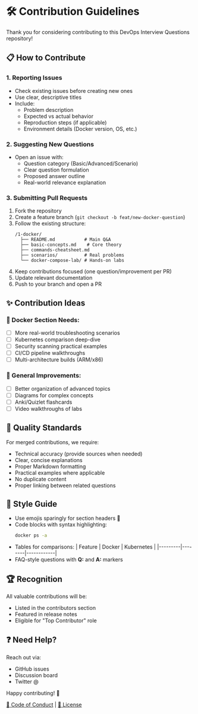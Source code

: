 # 🛠 Contribution Guidelines

Thank you for considering contributing to this DevOps Interview Questions repository! 

## 📋 How to Contribute

### 1. Reporting Issues
- Check existing issues before creating new ones
- Use clear, descriptive titles
- Include:
  - Problem description
  - Expected vs actual behavior
  - Reproduction steps (if applicable)
  - Environment details (Docker version, OS, etc.)

### 2. Suggesting New Questions
- Open an issue with:
  - Question category (Basic/Advanced/Scenario)
  - Clear question formulation
  - Proposed answer outline
  - Real-world relevance explanation

### 3. Submitting Pull Requests
1. Fork the repository
2. Create a feature branch (`git checkout -b feat/new-docker-question`)
3. Follow the existing structure:
   ```
   /1-docker/
     ├── README.md           # Main Q&A
     ├── basic-concepts.md    # Core theory
     ├── commands-cheatsheet.md
     ├── scenarios/          # Real problems
     └── docker-compose-lab/ # Hands-on labs
   ```
4. Keep contributions focused (one question/improvement per PR)
5. Update relevant documentation
6. Push to your branch and open a PR

## ✨ Contribution Ideas

### 🐳 Docker Section Needs:
- [ ] More real-world troubleshooting scenarios
- [ ] Kubernetes comparison deep-dive
- [ ] Security scanning practical examples
- [ ] CI/CD pipeline walkthroughs
- [ ] Multi-architecture builds (ARM/x86)

### 🧩 General Improvements:
- [ ] Better organization of advanced topics
- [ ] Diagrams for complex concepts
- [ ] Anki/Quizlet flashcards
- [ ] Video walkthroughs of labs

## 🛑 Quality Standards

For merged contributions, we require:
- Technical accuracy (provide sources when needed)
- Clear, concise explanations
- Proper Markdown formatting
- Practical examples where applicable
- No duplicate content
- Proper linking between related questions

## 💬 Style Guide

- Use emojis sparingly for section headers 🐳
- Code blocks with syntax highlighting:
  ```bash
  docker ps -a
  ```
- Tables for comparisons:
  | Feature | Docker | Kubernetes |
  |---------|--------|------------|
- FAQ-style questions with **Q:** and **A:** markers

## 🏆 Recognition

All valuable contributions will be:
- Listed in the contributors section
- Featured in release notes
- Eligible for "Top Contributor" role

## ❓ Need Help?

Reach out via:
- GitHub issues
- Discussion board
- Twitter @

Happy contributing! 🚀

[📜 Code of Conduct](./CODE_OF_CONDUCT.md) | [📝 License](./LICENSE)
```
